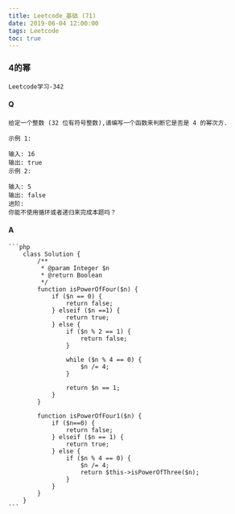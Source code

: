 ```yaml
---
title: Leetcode_基础 (71)
date: 2019-06-04 12:00:00
tags: Leetcode
toc: true
---
```


### 4的幂
    Leetcode学习-342

<!-- more -->

#### Q
    给定一个整数 (32 位有符号整数),请编写一个函数来判断它是否是 4 的幂次方.

    示例 1:

    输入: 16
    输出: true
    示例 2:

    输入: 5
    输出: false
    进阶: 
    你能不使用循环或者递归来完成本题吗？

#### A
    ```php
        class Solution {
            /**
             * @param Integer $n
             * @return Boolean
             */
            function isPowerOfFour($n) {
                if ($n == 0) {
                    return false;
                } elseif ($n ==1) {
                    return true;
                } else {
                    if ($n % 2 == 1) {
                        return false;
                    }

                    while ($n % 4 == 0) {
                        $n /= 4;
                    }
                    
                    return $n == 1;
                }
            }

            function isPowerOfFour1($n) {
                if ($n==0) {
                    return false;
                } elseif ($n == 1) {
                    return true;
                } else {
                    if ($n % 4 == 0) {
                        $n /= 4; 
                        return $this->isPowerOfThree($n);
                    }
                }
            }
        }
    ```

